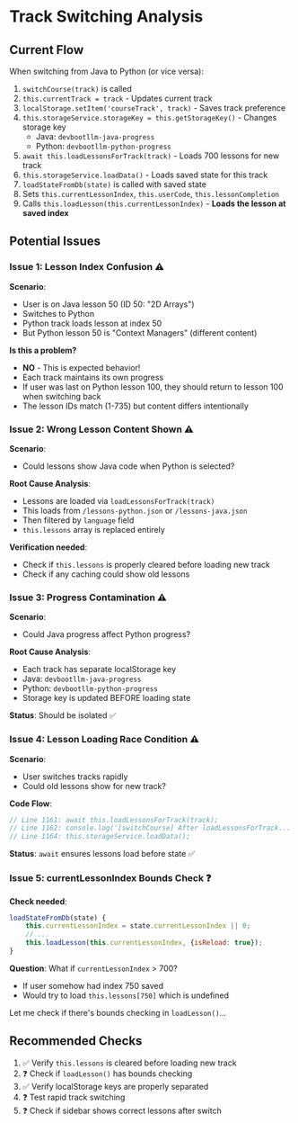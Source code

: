 # Track Switching Analysis

## Current Flow

When switching from Java to Python (or vice versa):

1. `switchCourse(track)` is called
2. `this.currentTrack = track` - Updates current track
3. `localStorage.setItem('courseTrack', track)` - Saves track preference
4. `this.storageService.storageKey = this.getStorageKey()` - Changes storage key
   - Java: `devbootllm-java-progress`
   - Python: `devbootllm-python-progress`
5. `await this.loadLessonsForTrack(track)` - Loads 700 lessons for new track
6. `this.storageService.loadData()` - Loads saved state for this track
7. `loadStateFromDb(state)` is called with saved state
8. Sets `this.currentLessonIndex`, `this.userCode`, `this.lessonCompletion`
9. Calls `this.loadLesson(this.currentLessonIndex)` - **Loads the lesson at saved index**

## Potential Issues

### Issue 1: Lesson Index Confusion ⚠️
**Scenario**:
- User is on Java lesson 50 (ID 50: "2D Arrays")
- Switches to Python
- Python track loads lesson at index 50
- But Python lesson 50 is "Context Managers" (different content)

**Is this a problem?**
- **NO** - This is expected behavior!
- Each track maintains its own progress
- If user was last on Python lesson 100, they should return to lesson 100 when switching back
- The lesson IDs match (1-735) but content differs intentionally

### Issue 2: Wrong Lesson Content Shown ⚠️
**Scenario**:
- Could lessons show Java code when Python is selected?

**Root Cause Analysis**:
- Lessons are loaded via `loadLessonsForTrack(track)`
- This loads from `/lessons-python.json` or `/lessons-java.json`
- Then filtered by `language` field
- `this.lessons` array is replaced entirely

**Verification needed**:
- Check if `this.lessons` is properly cleared before loading new track
- Check if any caching could show old lessons

### Issue 3: Progress Contamination ⚠️
**Scenario**:
- Could Java progress affect Python progress?

**Root Cause Analysis**:
- Each track has separate localStorage key
- Java: `devbootllm-java-progress`
- Python: `devbootllm-python-progress`
- Storage key is updated BEFORE loading state

**Status**: Should be isolated ✅

### Issue 4: Lesson Loading Race Condition ⚠️
**Scenario**:
- User switches tracks rapidly
- Could old lessons show for new track?

**Code Flow**:
```javascript
// Line 1161: await this.loadLessonsForTrack(track);
// Line 1162: console.log('[switchCourse] After loadLessonsForTrack...')
// Line 1164: this.storageService.loadData();
```

**Status**: `await` ensures lessons load before state ✅

### Issue 5: currentLessonIndex Bounds Check ❓
**Check needed**:
```javascript
loadStateFromDb(state) {
    this.currentLessonIndex = state.currentLessonIndex || 0;
    // ...
    this.loadLesson(this.currentLessonIndex, {isReload: true});
}
```

**Question**: What if `currentLessonIndex` > 700?
- If user somehow had index 750 saved
- Would try to load `this.lessons[750]` which is undefined

Let me check if there's bounds checking in `loadLesson()`...

## Recommended Checks

1. ✅ Verify `this.lessons` is cleared before loading new track
2. ❓ Check if `loadLesson()` has bounds checking
3. ✅ Verify localStorage keys are properly separated
4. ❓ Test rapid track switching
5. ❓ Check if sidebar shows correct lessons after switch
